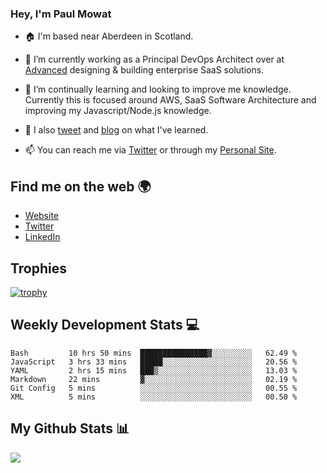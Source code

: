 ### Hey, I'm Paul Mowat

- 🏠 I'm based near Aberdeen in Scotland.
- 💼 I’m currently working as a Principal DevOps Architect over at [Advanced](https://www.oneadvanced.com/) designing & building enterprise SaaS solutions.
- 📖 I’m continually learning and looking to improve me knowledge. Currently this is focused around AWS, SaaS Software Architecture and improving my Javascript/Node.js knowledge.
- 📔 I also [tweet](https://twitter.com/paul_mowat) and [blog](https://www.paulmowat.co.uk/blog) on what I've learned.

- 📫 You can reach me via [Twitter](https://twitter.com/paul_mowat) or through my [Personal Site](https://www.paulmowat.co.uk).


## Find me on the web 🌍

- [Website](https://www.paulmowat.co.uk)
- [Twitter](https://twitter.com/paul_mowat)
- [LinkedIn](https://www.linkedin.com/in/paulmowat)

## Trophies

[![trophy](https://github-profile-trophy.vercel.app/?username=paulmowat)](https://github.com/ryo-ma/github-profile-trophy)

## Weekly Development Stats 💻

<!--START_SECTION:waka-->

```text
Bash         10 hrs 50 mins  ███████████████▓░░░░░░░░░   62.49 %
JavaScript   3 hrs 33 mins   █████░░░░░░░░░░░░░░░░░░░░   20.56 %
YAML         2 hrs 15 mins   ███▒░░░░░░░░░░░░░░░░░░░░░   13.03 %
Markdown     22 mins         ▓░░░░░░░░░░░░░░░░░░░░░░░░   02.19 %
Git Config   5 mins          ░░░░░░░░░░░░░░░░░░░░░░░░░   00.55 %
XML          5 mins          ░░░░░░░░░░░░░░░░░░░░░░░░░   00.50 %
```

<!--END_SECTION:waka-->

## My Github Stats 📊

![](https://github-readme-stats.vercel.app/api?username=paulmowat&show_icons=true&count_private=true)
